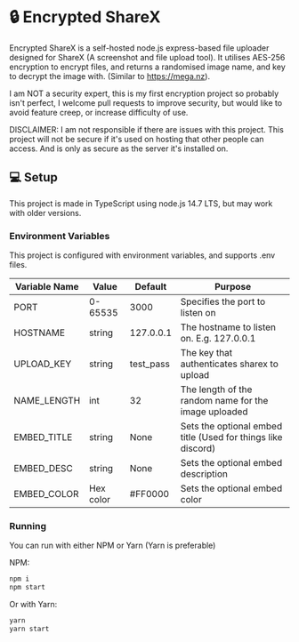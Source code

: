 # 🔒 Encrypted ShareX
Encrypted ShareX is a self-hosted node.js express-based file uploader designed for ShareX (A screenshot and file upload tool).
It utilises AES-256 encryption to encrypt files, and returns a randomised image name, and key to decrypt the image with. (Similar to https://mega.nz).

I am NOT a security expert, this is my first encryption project so probably isn't perfect, I welcome pull requests to improve security, but would like to avoid feature creep, or increase difficulty of use.

DISCLAIMER: I am not responsible if there are issues with this project.
This project will not be secure if it's used on hosting that other people can access. And is only as secure as the server it's installed on.

## 💻 Setup
This project is made in TypeScript using node.js 14.7 LTS, but may work with older versions. 

### Environment Variables
This project is configured with environment variables, and supports .env files.

| Variable Name | Value     | Default   | Purpose                                                      |
|---------------|-----------|-----------|--------------------------------------------------------------|
| PORT          | 0-65535   | 3000      | Specifies the port to listen on                              |
| HOSTNAME      | string    | 127.0.0.1 | The hostname to listen on. E.g. 127.0.0.1                    |
| UPLOAD_KEY    | string    | test_pass | The key that authenticates sharex to upload                  |
| NAME_LENGTH   | int       | 32        | The length of the random name for the image uploaded         |
| EMBED_TITLE   | string    | None      | Sets the optional embed title (Used for things like discord) |
| EMBED_DESC    | string    | None      | Sets the optional embed description                          |
| EMBED_COLOR   | Hex color | #FF0000   | Sets the optional embed color                                |

### Running

You can run with either NPM or Yarn (Yarn is preferable)

NPM:
```cmd
npm i
npm start
```
Or with Yarn:
```cmd
yarn
yarn start
```